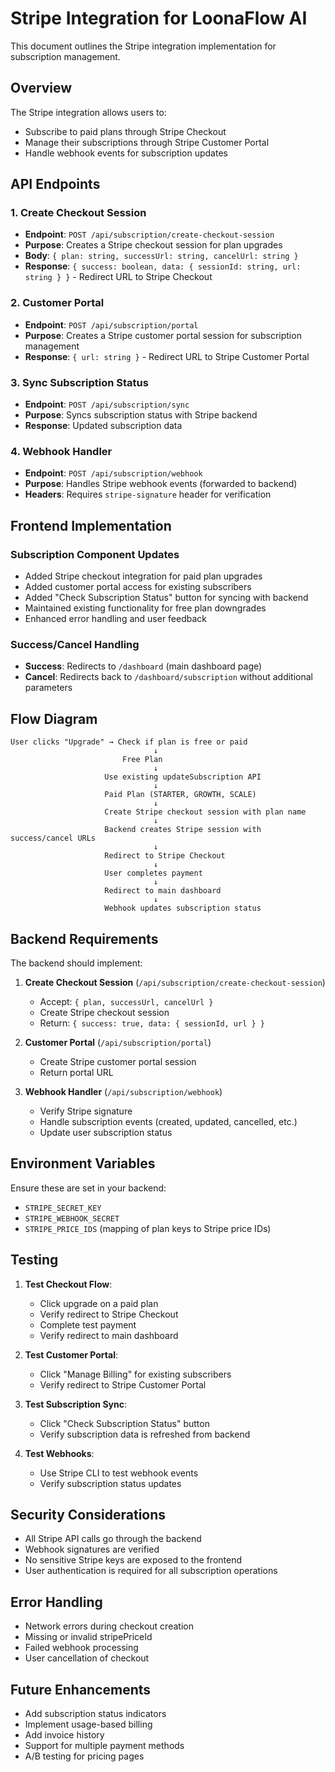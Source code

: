 # Stripe Integration for LoonaFlow AI

This document outlines the Stripe integration implementation for subscription management.

## Overview

The Stripe integration allows users to:
- Subscribe to paid plans through Stripe Checkout
- Manage their subscriptions through Stripe Customer Portal
- Handle webhook events for subscription updates

## API Endpoints

### 1. Create Checkout Session
- **Endpoint**: `POST /api/subscription/create-checkout-session`
- **Purpose**: Creates a Stripe checkout session for plan upgrades
- **Body**: `{ plan: string, successUrl: string, cancelUrl: string }`
- **Response**: `{ success: boolean, data: { sessionId: string, url: string } }` - Redirect URL to Stripe Checkout

### 2. Customer Portal
- **Endpoint**: `POST /api/subscription/portal`
- **Purpose**: Creates a Stripe customer portal session for subscription management
- **Response**: `{ url: string }` - Redirect URL to Stripe Customer Portal

### 3. Sync Subscription Status
- **Endpoint**: `POST /api/subscription/sync`
- **Purpose**: Syncs subscription status with Stripe backend
- **Response**: Updated subscription data

### 4. Webhook Handler
- **Endpoint**: `POST /api/subscription/webhook`
- **Purpose**: Handles Stripe webhook events (forwarded to backend)
- **Headers**: Requires `stripe-signature` header for verification

## Frontend Implementation

### Subscription Component Updates
- Added Stripe checkout integration for paid plan upgrades
- Added customer portal access for existing subscribers
- Added "Check Subscription Status" button for syncing with backend
- Maintained existing functionality for free plan downgrades
- Enhanced error handling and user feedback

### Success/Cancel Handling
- **Success**: Redirects to `/dashboard` (main dashboard page)
- **Cancel**: Redirects back to `/dashboard/subscription` without additional parameters

## Flow Diagram

```
User clicks "Upgrade" → Check if plan is free or paid
                                ↓
                         Free Plan
                                ↓
                     Use existing updateSubscription API
                                ↓
                     Paid Plan (STARTER, GROWTH, SCALE)
                                ↓
                     Create Stripe checkout session with plan name
                                ↓
                     Backend creates Stripe session with success/cancel URLs
                                ↓
                     Redirect to Stripe Checkout
                                ↓
                     User completes payment
                                ↓
                     Redirect to main dashboard
                                ↓
                     Webhook updates subscription status
```

## Backend Requirements

The backend should implement:

1. **Create Checkout Session** (`/api/subscription/create-checkout-session`)
   - Accept: `{ plan, successUrl, cancelUrl }`
   - Create Stripe checkout session
   - Return: `{ success: true, data: { sessionId, url } }`

2. **Customer Portal** (`/api/subscription/portal`)
   - Create Stripe customer portal session
   - Return portal URL

3. **Webhook Handler** (`/api/subscription/webhook`)
   - Verify Stripe signature
   - Handle subscription events (created, updated, cancelled, etc.)
   - Update user subscription status

## Environment Variables

Ensure these are set in your backend:
- `STRIPE_SECRET_KEY`
- `STRIPE_WEBHOOK_SECRET`
- `STRIPE_PRICE_IDS` (mapping of plan keys to Stripe price IDs)

## Testing

1. **Test Checkout Flow**:
   - Click upgrade on a paid plan
   - Verify redirect to Stripe Checkout
   - Complete test payment
   - Verify redirect to main dashboard

2. **Test Customer Portal**:
   - Click "Manage Billing" for existing subscribers
   - Verify redirect to Stripe Customer Portal

3. **Test Subscription Sync**:
   - Click "Check Subscription Status" button
   - Verify subscription data is refreshed from backend

4. **Test Webhooks**:
   - Use Stripe CLI to test webhook events
   - Verify subscription status updates

## Security Considerations

- All Stripe API calls go through the backend
- Webhook signatures are verified
- No sensitive Stripe keys are exposed to the frontend
- User authentication is required for all subscription operations

## Error Handling

- Network errors during checkout creation
- Missing or invalid stripePriceId
- Failed webhook processing
- User cancellation of checkout

## Future Enhancements

- Add subscription status indicators
- Implement usage-based billing
- Add invoice history
- Support for multiple payment methods
- A/B testing for pricing pages
